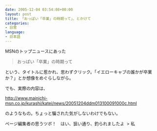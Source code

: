 ```yaml
---
date: 2005-12-04 03:54:08+00:00
layout: post
title: 「おっぱい「卒業」の時期って」、とかけて
categories:
- 日常
language:
- 日本語
---
```


MSNのトップニュースにあった


<blockquote>おっぱい「卒業」の時期って</blockquote>


という、タイトルに惹かれ、思わずクリック。「イエローキャブの誰かが卒業か？」とか想像をめぐらしながら。

でも、実際の内容は、

http://www.mainichi-msn.co.jp/kurashi/katei/news/20051204ddm013100091000c.html

のようなもの。ちょっと騙された気がしないわけでもない。

ページ編集者の思うツボ！　はい、狙い通り、釣られましたよ  > 私
